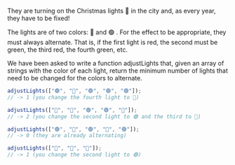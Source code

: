 They are turning on the Christmas lights 🎄 in the city and, as every year, they have to be fixed!

The lights are of two colors: 🔴 and 🟢 . For the effect to be appropriate, they must always alternate. That is, if the first light is red, the second must be green, the third red, the fourth green, etc.

We have been asked to write a function adjustLights that, given an array of strings with the color of each light, return the minimum number of lights that need to be changed for the colors to alternate.

```js
adjustLights(["🟢", "🔴", "🟢", "🟢", "🟢"]);
// -> 1 (you change the fourth light to 🔴)

adjustLights(["🔴", "🔴", "🟢", "🟢", "🔴"]);
// -> 2 (you change the second light to 🟢 and the third to 🔴)

adjustLights(["🟢", "🔴", "🟢", "🔴", "🟢"]);
// -> 0 (they are already alternating)

adjustLights(["🔴", "🔴", "🔴"]);
// -> 1 (you change the second light to 🟢)
```
